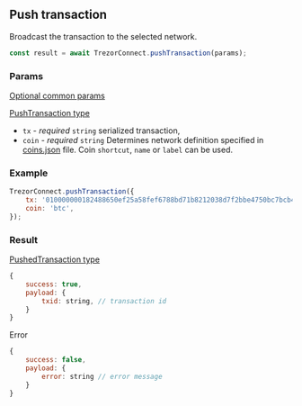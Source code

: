 ## Push transaction

Broadcast the transaction to the selected network.

```javascript
const result = await TrezorConnect.pushTransaction(params);
```

### Params

[Optional common params](commonParams.md)

[PushTransaction type](https://github.com/trezor/trezor-suite/blob/develop/packages/connect/src/types/api/pushTransaction.ts)

-   `tx` - _required_ `string` serialized transaction,
-   `coin` - _required_ `string` Determines network definition specified in [coins.json](https://github.com/trezor/trezor-suite/blob/develop/packages/connect-common/files/coins.json) file. Coin `shortcut`, `name` or `label` can be used.

### Example

```javascript
TrezorConnect.pushTransaction({
    tx: '010000000182488650ef25a58fef6788bd71b8212038d7f2bbe4750bc7bcb44701e85ef6d5000000006b4830450221009a0b7be0d4ed3146ee262b42202841834698bb3ee39c24e7437df208b8b7077102202b79ab1e7736219387dffe8d615bbdba87e11477104b867ef47afed1a5ede7810121023230848585885f63803a0a8aecdd6538792d5c539215c91698e315bf0253b43dffffffff0160cc0500000000001976a914de9b2a8da088824e8fe51debea566617d851537888ac00000000',
    coin: 'btc',
});
```

### Result

[PushedTransaction type](https://github.com/trezor/trezor-suite/blob/develop/packages/connect/src/types/api/pushTransaction.ts)

```javascript
{
    success: true,
    payload: {
        txid: string, // transaction id
    }
}
```

Error

```javascript
{
    success: false,
    payload: {
        error: string // error message
    }
}
```
